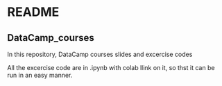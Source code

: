 # README

## DataCamp_courses

In this repository, DataCamp courses slides and excercise codes

All the excercise code are in .ipynb with colab llink on it, so thst it can be run in an easy manner.

